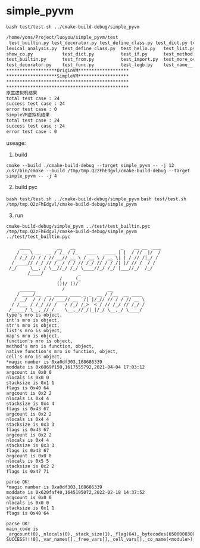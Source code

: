 # simple_pyvm

`bash test/test.sh ../cmake-build-debug/simple_pyvm`
```bash
/home/yons/Project/luoyou/simple_pyvm/test
 test_builtin.py test_decorator.py test_define_class.py test_dict.py test_from.py test_func.py test_hello.py test_if.py test_import.py test_legb.py test_list.py test_method.py test_more_overload.py test_name__.py test_native.py test_object_compare.py test_overload.py test_param.py test_super.py test_token.py test_type.py test_unpack.py test_var.py test_while.py
lexical_analysis.py  test_define_class.py  test_hello.py   test_list.py           test_native.py          test.sh        test_unpack.py
show_co.py           test_dict.py          test_if.py      test_method.py         test_object_compare.py  test_super.py  test_var.py
test_builtin.py      test_from.py          test_import.py  test_more_overload.py  test_overload.py        test_token.py  test_while.py
test_decorator.py    test_func.py          test_legb.py    test_name__.py         test_param.py           test_type.py
*******************OriginVM*******************
*******************SimpleVM*******************
**********************************************
**********************************************
原生虚拟机结果
total test case : 24
success test case : 24
error test case : 0
SimpleVM虚拟机结果
total test case : 24
success test case : 24
error test case : 0
```



useage:

1. build

`cmake --build ./cmake-build-debug --target simple_pyvm -- -j 12`
`/usr/bin/cmake --build /tmp/tmp.Q2zFhEdgvl/cmake-build-debug --target simple_pyvm -- -j 4`

2. build pyc

`bash test/test.sh ../cmake-build-debug/simple_pyvm`
`bash test/test.sh /tmp/tmp.Q2zFhEdgvl/cmake-build-debug/simple_pyvm`


3. run

`cmake-build-debug/simple_pyvm ../test/test_builtin.pyc`
`/tmp/tmp.Q2zFhEdgvl/cmake-build-debug/simple_pyvm ../test/test_builtin.pyc`



```shell
     ____          __   __                 _    __ __  ___
    / __ \ __  __ / /_ / /_   ____   ____ | |  / //  |/  /
   / /_/ // / / // __// __ \ / __ \ / __ \| | / // /|_/ / 
  / ____// /_/ // /_ / / / // /_/ // / / /| |/ // /  / /  
 /_/     \__, / \__//_/ /_/ \____//_/ /_/ |___//_/  /_/   
        /____/             _                             
                    /     (_
                   ()(/ ()/ 
     ______          /                __            
    / ____/__  __ _____ ____ _ _  __ / /__  __ ____ 
   / __/  / / / // ___// __ `/| |/_// // / / // __ \
  / /___ / /_/ // /   / /_/ /_>  < / // /_/ // /_/ /
 /_____/ \__,_//_/    \__,_//_/|_|/_/ \__,_/ \____/ 
type's mro is object, 
int's mro is object, 
str's mro is object, 
list's mro is object, 
map's mro is object, 
function's mro is object, 
method's mro is function, object, 
native function's mro is function, object, 
cell's mro is object, 
*magic number is 0xa0df303,168686339
moddate is 0x6069f150,1617555792,2021-04-04 17:03:12
argcount is 0x0 0
nlocals is 0x0 0
stacksize is 0x1 1
flags is 0x40 64
argcount is 0x2 2
nlocals is 0x4 4
stacksize is 0x4 4
flags is 0x43 67
argcount is 0x2 2
nlocals is 0x4 4
stacksize is 0x3 3
flags is 0x43 67
argcount is 0x2 2
nlocals is 0x4 4
stacksize is 0x3 3
flags is 0x43 67
argcount is 0x0 0
nlocals is 0x5 5
stacksize is 0x2 2
flags is 0x47 71

parse OK!
*magic number is 0xa0df303,168686339
moddate is 0x620faf40,1645195072,2022-02-18 14:37:52
argcount is 0x0 0
nlocals is 0x0 0
stacksize is 0x1 1
flags is 0x40 64

parse OK!
main_code is _argcount(0),_nlocals(0),_stack_size(1),_flag(64),_bytecodes(6500008300005A0100640000474864010053),_names[listlst],_consts[TEST SUCCESS!!!0],_var_names[],_free_vars[],_cell_vars[],_co_name(<module>),_file_name(test_builtin.py),_lineno(1),_notable(091B)
```